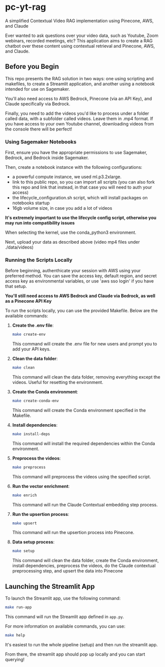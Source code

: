 # pc-yt-rag
A simplified Contextual Video RAG implementation using Pinecone, AWS, and Claude

Ever wanted to ask questions over your video data, such as Youtube, Zoom webinars, recorded meetings, etc? This application aims to create a RAG chatbot over these content using contextual retrieval and Pinecone, AWS, and Claude.

## Before you Begin

This repo presents the RAG solution in two ways: one using scripting and makefiles, to create a Streamlit application, and another using a notebook intended for use on Sagemaker.

You'll also need access to AWS Bedrock, Pinecone (via an API Key), and Claude specifically via Bedrock.

Finally, you need to add the videos you'd like to process under a folder called data, with a subfolder called videos. Leave them in .mp4 format. If you have access to your own Youtube channel, downloading videos from the console there will be perfect!


### Using Sagemaker Notebooks

First, ensure you have the appropriate permissions to use Sagemaker, Bedrock, and Bedrock inside Sagemaker.

Then, create a notebook instance with the following configurations:

- a powerful compute instance, we used ml.p3.2xlarge.
- link to this public repo, so you can import all scripts (you can also fork this repo and link that instead, in that case you will need to auth your access)
- the lifecycle_configuration.sh script, which will install packages on notebooks startup
- 16gb volume size, in case you add a lot of videos

**It's extremely important to use the lifecycle config script, otherwise you may run into compatibility issues**

When selecting the kernel, use the conda_python3 environment.

Next, upload your data as described above (video mp4 files under ./data/videos)

### Running the Scripts Locally

Before beginning, authenthicate your session with AWS using your preferred method. You can
save the access key, default region, and secret access key as environmental variables, or use
'aws sso login' if you have that setup.

**You'll still need access to AWS Bedrock and Claude via Bedrock, as well as a Pinecone API Key**

To run the scripts locally, you can use the provided Makefile. Below are the available commands:
1. **Create the .env file**:
    ```sh
    make create-env
    ```
    This command will create the .env file for new users and prompt you to add your API keys.

2. **Clean the data folder**:
    ```sh
    make clean
    ```
    This command will clean the data folder, removing everything except the videos. Useful for resetting the environment.

3. **Create the Conda environment**:
    ```sh
    make create-conda-env
    ```
    This command will create the Conda environment specified in the Makefile.

4. **Install dependencies**:
    ```sh
    make install-deps
    ```
    This command will install the required dependencies within the Conda environment.

5. **Preprocess the videos**:
    ```sh
    make preprocess
    ```
    This command will preprocess the videos using the specified script.

6. **Run the vector enrichment**:
    ```sh
    make enrich
    ```
    This command will run the Claude Contextual embedding step process.

7. **Run the upsertion process**:
    ```sh
    make upsert
    ```
    This command will run the upsertion process into Pinecone.

8. **Data setup process**:
    ```sh
    make setup
    ```
    This command will clean the data folder, create the Conda environment, install dependencies, preprocess the videos, do the Claude contextual preprocessing step, and upsert the data into Pinecone

## Launching the Streamlit App

To launch the Streamlit app, use the following command:

```sh
make run-app
```

This command will run the Streamlit app defined in `app.py`.

For more information on available commands, you can use:

```sh
make help
```

It's easiest to run the whole pipeline (setup) and then run the streamlit app.

From there, the streamlit app should pop up locally and you can start querying!




